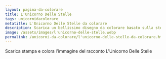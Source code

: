 ```yaml
---
layout: pagina-da-colorare
title: L'Unicorno Delle Stelle
tags: unicornidacolorare
metatitle: L'Unicorno Delle Stelle da colorare
description: Scarica un bellissimo disegno da colorare basato sulla storia L'Unicorno Delle Stelle
image: /assets/images/l'unicorno-delle-stelle.webp
permalink: /unicorni-da-colorare/l'unicorno-delle-stelle-da-colorare.html
---
```

Scarica stampa e colora l'immagine del racconto L'Unicorno Delle Stelle

